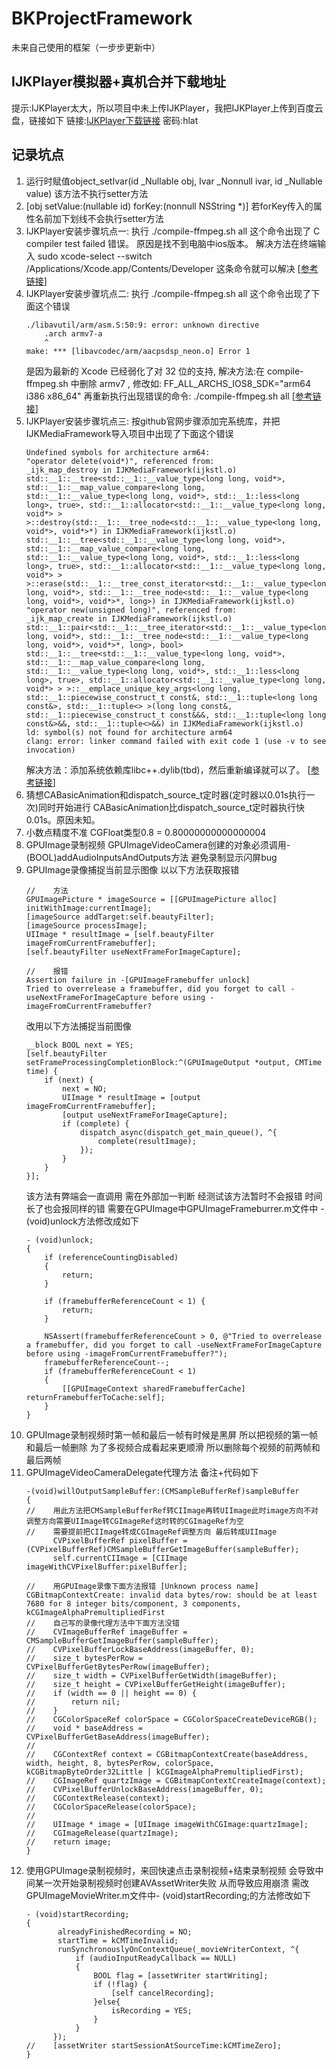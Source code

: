 # BKProjectFramework
未来自己使用的框架（一步步更新中）

## IJKPlayer模拟器+真机合并下载地址
提示:IJKPlayer太大，所以项目中未上传IJKPlayer，我把IJKPlayer上传到百度云盘，链接如下
链接:[IJKPlayer下载链接](https://pan.baidu.com/s/10qUR69T2FwgDrSVLE4gVCg)    密码:hlat

## 记录坑点
1. 运行时赋值object_setIvar(id  _Nullable obj, Ivar  _Nonnull ivar, id  _Nullable value) 该方法不执行setter方法 
2. [obj setValue:(nullable id) forKey:(nonnull NSString *)] 若forKey传入的属性名前加下划线不会执行setter方法
3. IJKPlayer安装步骤坑点一: 执行 ./compile-ffmpeg.sh all 这个命令出现了 C compiler test failed 错误。 原因是找不到电脑中ios版本。 解决方法在终端输入 sudo xcode-select --switch /Applications/Xcode.app/Contents/Developer 这条命令就可以解决    [[参考链接](https://www.jianshu.com/p/5dd511223fc1)]
4. IJKPlayer安装步骤坑点二: 执行 ./compile-ffmpeg.sh all 这个命令出现了下面这个错误
    ```
    ./libavutil/arm/asm.S:50:9: error: unknown directive
        .arch armv7-a
        ^
    make: *** [libavcodec/arm/aacpsdsp_neon.o] Error 1
   ```
   是因为最新的 Xcode 已经弱化了对 32 位的支持, 解决方法:在 compile-ffmpeg.sh 中删除 armv7 , 修改如: FF_ALL_ARCHS_IOS8_SDK="arm64 i386 x86_64" 再重新执行出现错误的命令: ./compile-ffmpeg.sh all    [[参考链接](https://www.jianshu.com/p/9743a68c2939)]
5. IJKPlayer安装步骤坑点三: 按github官网步骤添加完系统库，并把IJKMediaFramework导入项目中出现了下面这个错误
   ```
   Undefined symbols for architecture arm64:
   "operator delete(void*)", referenced from:
   _ijk_map_destroy in IJKMediaFramework(ijkstl.o)
   std::__1::__tree<std::__1::__value_type<long long, void*>, std::__1::__map_value_compare<long long, std::__1::__value_type<long long, void*>, std::__1::less<long long>, true>, std::__1::allocator<std::__1::__value_type<long long, void*> > >::destroy(std::__1::__tree_node<std::__1::__value_type<long long, void*>, void*>*) in IJKMediaFramework(ijkstl.o)
   std::__1::__tree<std::__1::__value_type<long long, void*>, std::__1::__map_value_compare<long long, std::__1::__value_type<long long, void*>, std::__1::less<long long>, true>, std::__1::allocator<std::__1::__value_type<long long, void*> > >::erase(std::__1::__tree_const_iterator<std::__1::__value_type<long long, void*>, std::__1::__tree_node<std::__1::__value_type<long long, void*>, void*>*, long>) in IJKMediaFramework(ijkstl.o)
   "operator new(unsigned long)", referenced from:
   _ijk_map_create in IJKMediaFramework(ijkstl.o)
   std::__1::pair<std::__1::__tree_iterator<std::__1::__value_type<long long, void*>, std::__1::__tree_node<std::__1::__value_type<long long, void*>, void*>*, long>, bool> std::__1::__tree<std::__1::__value_type<long long, void*>, std::__1::__map_value_compare<long long, std::__1::__value_type<long long, void*>, std::__1::less<long long>, true>, std::__1::allocator<std::__1::__value_type<long long, void*> > >::__emplace_unique_key_args<long long, std::__1::piecewise_construct_t const&, std::__1::tuple<long long const&>, std::__1::tuple<> >(long long const&, std::__1::piecewise_construct_t const&&&, std::__1::tuple<long long const&>&&, std::__1::tuple<>&&) in IJKMediaFramework(ijkstl.o)
   ld: symbol(s) not found for architecture arm64
   clang: error: linker command failed with exit code 1 (use -v to see invocation)
   ```
   解决方法：添加系统依赖库libc++.dylib(tbd)，然后重新编译就可以了。    [[参考链接](https://www.jianshu.com/p/93b8379c35f8)]
6. 猜想CABasicAnimation和dispatch_source_t定时器(定时器以0.01s执行一次)同时开始进行 CABasicAnimation比dispatch_source_t定时器执行快0.01s。原因未知。
7. 小数点精度不准 CGFloat类型0.8 = 0.80000000000000004
8. GPUImage录制视频 GPUImageVideoCamera创建的对象必须调用- (BOOL)addAudioInputsAndOutputs方法 避免录制显示闪屏bug
9. GPUImage录像捕捉当前显示图像 以以下方法获取报错
   ```objc
   //    方法
   GPUImagePicture * imageSource = [[GPUImagePicture alloc] initWithImage:currentImage];
   [imageSource addTarget:self.beautyFilter];
   [imageSource processImage];
   UIImage * resultImage = [self.beautyFilter imageFromCurrentFramebuffer];
   [self.beautyFilter useNextFrameForImageCapture];

   //    报错
   Assertion failure in -[GPUImageFramebuffer unlock]
   Tried to overrelease a framebuffer, did you forget to call -useNextFrameForImageCapture before using -imageFromCurrentFramebuffer?
   ```
   改用以下方法捕捉当前图像 
   ```objc
   __block BOOL next = YES;
   [self.beautyFilter setFrameProcessingCompletionBlock:^(GPUImageOutput *output, CMTime time) {
       if (next) {
           next = NO;
           UIImage * resultImage = [output imageFromCurrentFramebuffer];
           [output useNextFrameForImageCapture];
           if (complete) {
               dispatch_async(dispatch_get_main_queue(), ^{
                   complete(resultImage);
               });
           }
       }
   }];
   ```
   该方法有弊端会一直调用 需在外部加一判断 经测试该方法暂时不会报错 时间长了也会报同样的错 需要在GPUImage中GPUImageFrameburrer.m文件中 -(void)unlock方法修改成如下
   ```objc
   - (void)unlock;
   {
       if (referenceCountingDisabled)
       {
           return;
       }
   
       if (framebufferReferenceCount < 1) {
           return;
       }
   
       NSAssert(framebufferReferenceCount > 0, @"Tried to overrelease a framebuffer, did you forget to call -useNextFrameForImageCapture before using -imageFromCurrentFramebuffer?");
       framebufferReferenceCount--;
       if (framebufferReferenceCount < 1)
       {
           [[GPUImageContext sharedFramebufferCache] returnFramebufferToCache:self];
       }
   }
   ```
10. GPUImage录制视频时第一帧和最后一帧有时候是黑屏 所以把视频的第一帧和最后一帧删除
    为了多视频合成看起来更顺滑 所以删除每个视频的前两帧和最后两帧
11. GPUImageVideoCameraDelegate代理方法 备注+代码如下
      ```objc
      -(void)willOutputSampleBuffer:(CMSampleBufferRef)sampleBuffer
      {
      //    用此方法把CMSampleBufferRef转CIImage再转UIImage此时image方向不对 调整方向需要UIImage转CGImageRef这时转的CGImageRef为空
      //    需要提前把CIImage转成CGImageRef调整方向 最后转成UIImage
            CVPixelBufferRef pixelBuffer = (CVPixelBufferRef)CMSampleBufferGetImageBuffer(sampleBuffer);
            self.currentCIImage = [CIImage imageWithCVPixelBuffer:pixelBuffer];
      
      //    用GPUImage录像下面方法报错 [Unknown process name] CGBitmapContextCreate: invalid data bytes/row: should be at least 7680 for 8 integer bits/component, 3 components, kCGImageAlphaPremultipliedFirst
      //    自己写的录像代理方法中下面方法没错
      //    CVImageBufferRef imageBuffer = CMSampleBufferGetImageBuffer(sampleBuffer);
      //    CVPixelBufferLockBaseAddress(imageBuffer, 0);
      //    size_t bytesPerRow = CVPixelBufferGetBytesPerRow(imageBuffer);
      //    size_t width = CVPixelBufferGetWidth(imageBuffer);
      //    size_t height = CVPixelBufferGetHeight(imageBuffer);
      //    if (width == 0 || height == 0) {
      //        return nil;
      //    }
      //    CGColorSpaceRef colorSpace = CGColorSpaceCreateDeviceRGB();
      //    void * baseAddress = CVPixelBufferGetBaseAddress(imageBuffer);
      //
      //    CGContextRef context = CGBitmapContextCreate(baseAddress, width, height, 8, bytesPerRow, colorSpace, kCGBitmapByteOrder32Little | kCGImageAlphaPremultipliedFirst);
      //    CGImageRef quartzImage = CGBitmapContextCreateImage(context);
      //    CVPixelBufferUnlockBaseAddress(imageBuffer, 0);
      //    CGContextRelease(context);
      //    CGColorSpaceRelease(colorSpace);
      //
      //    UIImage * image = [UIImage imageWithCGImage:quartzImage];
      //    CGImageRelease(quartzImage);
      //    return image;
      }
     ```
12. 使用GPUImage录制视频时，来回快速点击录制视频+结束录制视频 会导致中间某一次开始录制视频时创建AVAssetWriter失败 从而导致应用崩溃 需改GPUImageMovieWriter.m文件中- (void)startRecording;的方法修改如下
      ```objc
      - (void)startRecording;
      {
             alreadyFinishedRecording = NO;
             startTime = kCMTimeInvalid;
             runSynchronouslyOnContextQueue(_movieWriterContext, ^{
                 if (audioInputReadyCallback == NULL)
                 {
                     BOOL flag = [assetWriter startWriting];
                     if (!flag) {
                         [self cancelRecording];
                     }else{
                         isRecording = YES;
                     }
                 }
            });
      //    [assetWriter startSessionAtSourceTime:kCMTimeZero];
      }
     ```
